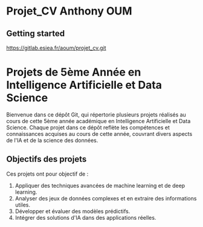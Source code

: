 # Projet_CV Anthony OUM

## Getting started
https://gitlab.esiea.fr/aoum/projet_cv.git

# Projets de 5ème Année en Intelligence Artificielle et Data Science

Bienvenue dans ce dépôt Git, qui répertorie plusieurs projets réalisés au cours de cette 5ème année académique en Intelligence Artificielle et Data Science. Chaque projet dans ce dépôt reflète les compétences et connaissances acquises au cours de cette année, couvrant divers aspects de l'IA et de la science des données.

## Objectifs des projets

Ces projets ont pour objectif de :

1. Appliquer des techniques avancées de machine learning et de deep learning.
2. Analyser des jeux de données complexes et en extraire des informations utiles.
3. Développer et évaluer des modèles prédictifs.
4. Intégrer des solutions d'IA dans des applications réelles.

